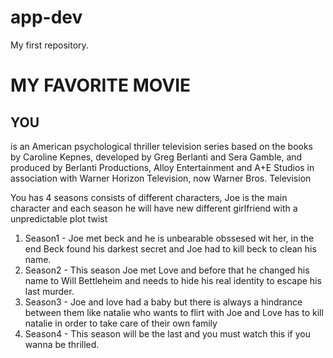 # app-dev
My first repository.

# MY FAVORITE MOVIE
## YOU
is an American psychological thriller television series based on the books by Caroline Kepnes, developed by Greg Berlanti and Sera Gamble, and produced by Berlanti Productions, Alloy Entertainment and A+E Studios in association with Warner Horizon Television, now Warner Bros. Television

You has 4 seasons consists of different characters, Joe is the main character and each season he will have new different girlfriend with a unpredictable plot twist
1. Season1 - Joe met beck and he is unbearable obssesed wit her, in the end Beck found his darkest secret and Joe had to kill beck to clean his name.
2. Season2 - This season Joe met Love and before that he changed his name to Will Bettleheim and needs to hide his real identity to escape his last murder.
3. Season3 - Joe and love had a baby but there is always a hindrance between them like natalie who wants to flirt with Joe and Love has to kill natalie in order to take care of their own family
4. Season4 - This season will be the last and you must watch this if you wanna be thrilled.

